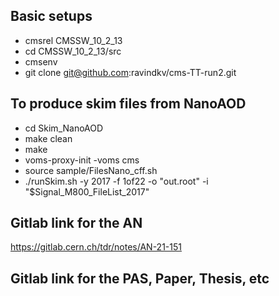 ## Basic setups 
* cmsrel CMSSW_10_2_13
* cd CMSSW_10_2_13/src
* cmsenv
* git clone git@github.com:ravindkv/cms-TT-run2.git

## To produce skim files from NanoAOD
* cd Skim_NanoAOD
* make clean
* make
* voms-proxy-init -voms cms
* source sample/FilesNano_cff.sh
* ./runSkim.sh -y 2017 -f 1of22 -o "out.root" -i "$Signal_M800_FileList_2017" 

## Gitlab link for the AN
https://gitlab.cern.ch/tdr/notes/AN-21-151
## Gitlab link for the PAS, Paper, Thesis, etc
